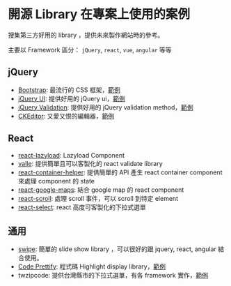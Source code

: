 # 開源 Library 在專案上使用的案例

搜集第三方好用的 library ，提供未來製作網站時的參考。

主要以 Framework 區分： `jQuery`, `react`, `vue`, `angular` 等等

## jQuery

- [Bootstrap](http://getbootstrap.com/): 最流行的 CSS 框架，[範例](bootstrap.md)
- [jQuery UI](https://jqueryui.com/): 提供好用的 jQuery ui，[範例](jqueryui.md)
- [jQuery Validation](https://jqueryvalidation.org/): 提供好用的 jQuery validation method，[範例](validation.md)
- [CKEditor](http://ckeditor.com/): 又愛又恨的編輯器，[範例](ckeditor.md)

## React

- [react-lazyload](https://github.com/jasonslyvia/react-lazyload): Lazyload Component
- [valle](https://github.com/jessy1092/valle): 提供簡單且可以客製化的 react validate library
- [react-container-helper](https://github.com/jessy1092/react-container-helper): 提供簡單的 API 產生 react container component 來處理 component 的 state
- [react-google-maps](https://github.com/tomchentw/react-google-maps): 結合 google map 的 react component
- [react-scroll](https://github.com/fisshy/react-scroll): 處理 scroll 事件，可以 scroll 到特定 element
- [react-select](https://github.com/JedWatson/react-select): react 高度可客製化的下拉式選單


## 通用

- [swipe](http://lyfeyaj.github.io/swipe/): 簡單的 slide show library ，可以很好的跟 jquery, react, angular 結合使用。
- [Code Prettify](https://github.com/google/code-prettify): 程式碼 Highlight display library，[範例](prettify.md)
- twzipcode: 提供台灣縣市的下拉式選單，有各 framework 實作，[範例](twzipcode.md)
